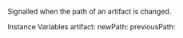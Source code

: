 Signalled when the path of an artifact is changed.

Instance Variables
	artifact:		<TSquotArtifact>
	newPath:		<Object>
	previousPath:		<Object>